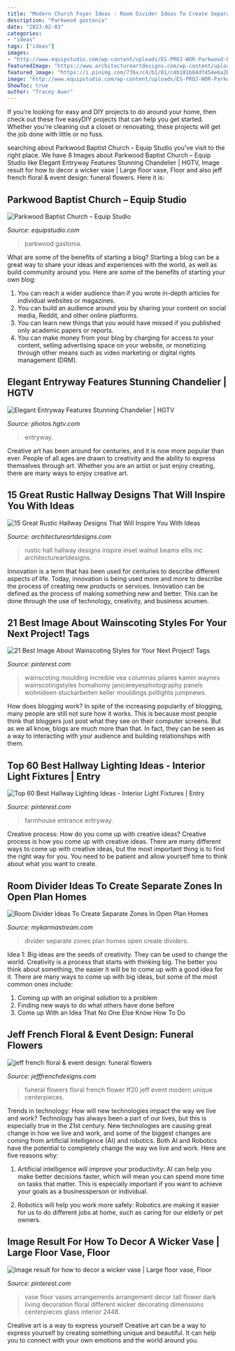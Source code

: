 ```yaml
---
title: "Modern Church Foyer Ideas : Room Divider Ideas To Create Separate Zones In Open Plan Homes"
description: "Parkwood gastonia"
date: "2023-02-03"
categories:
- "ideas"
tags: ["ideas"]
images:
- "http://www.equipstudio.com/wp-content/uploads/ES-PROJ-WOR-Parkwood-Baptist-Church-09.jpg"
featuredImage: "https://www.architectureartdesigns.com/wp-content/uploads/2016/09/15-Great-Rustic-Hallway-Designs-That-Will-Inspire-You-With-Ideas-11-630x846.jpg"
featured_image: "https://i.pinimg.com/736x/c4/b1/81/c4b181b64df454e6a2bd01b5d3f79471.jpg"
image: "http://www.equipstudio.com/wp-content/uploads/ES-PROJ-WOR-Parkwood-Baptist-Church-09.jpg"
ShowToc: true
author: "Tracey Auer"
---
```



If you're looking for easy and DIY projects to do around your home, then check out these five easyDIY projects that can help you get started. Whether you're cleaning out a closet or renovating, these projects will get the job done with little or no fuss.

	

		
searching about Parkwood Baptist Church – Equip Studio you've visit to the right place. We have 8 Images about Parkwood Baptist Church – Equip Studio like Elegant Entryway Features Stunning Chandelier | HGTV, Image result for how to decor a wicker vase | Large floor vase, Floor and also jeff french floral &amp; event design: funeral flowers. Here it is:
		
    
## Parkwood Baptist Church – Equip Studio

<img loading=lazy src="http://www.equipstudio.com/wp-content/uploads/ES-PROJ-WOR-Parkwood-Baptist-Church-09.jpg" onerror="this.onerror=null;this.src='https://tse3.mm.bing.net/th?id=OIP.1E1X0dunLNNng6WJIizuawHaEK&amp;pid=15.1';" alt="Parkwood Baptist Church – Equip Studio">

_Source: equipstudio.com_

>parkwood gastonia. 

	

What are some of the benefits of starting a blog?
Starting a blog can be a great way to share your ideas and experiences with the world, as well as build community around you. Here are some of the benefits of starting your own blog: 
1. You can reach a wider audience than if you wrote in-depth articles for individual websites or magazines. 
2. You can build an audience around you by sharing your content on social media, Reddit, and other online platforms. 
3. You can learn new things that you would have missed if you published only academic papers or reports. 
4. You can make money from your blog by charging for access to your content, selling advertising space on your website, or monetizing through other means such as video marketing or digital rights management (DRM).

    
## Elegant Entryway Features Stunning Chandelier | HGTV

<img loading=lazy src="https://hgtvhome.sndimg.com/content/dam/images/hgtv/fullset/2015/10/12/0/Duet-Design-Group_Montecito_2.jpg.rend.hgtvcom.616.822.suffix/1444679946175.jpeg" onerror="this.onerror=null;this.src='https://tse2.mm.bing.net/th?id=OIP.VN-wjSDHnCiEeQEI3myvHQHaJ4&amp;pid=15.1';" alt="Elegant Entryway Features Stunning Chandelier | HGTV">

_Source: photos.hgtv.com_

>entryway. 

	

Creative art has been around for centuries, and it is now more popular than ever. People of all ages are drawn to creativity and the ability to express themselves through art. Whether you are an artist or just enjoy creating, there are many ways to enjoy creative art.

    
## 15 Great Rustic Hallway Designs That Will Inspire You With Ideas

<img loading=lazy src="https://www.architectureartdesigns.com/wp-content/uploads/2016/09/15-Great-Rustic-Hallway-Designs-That-Will-Inspire-You-With-Ideas-11-630x846.jpg" onerror="this.onerror=null;this.src='https://tse4.mm.bing.net/th?id=OIP.a5LKSB-hPF6-vm_NP4j4UQHaJ8&amp;pid=15.1';" alt="15 Great Rustic Hallway Designs That Will Inspire You With Ideas">

_Source: architectureartdesigns.com_

>rustic hall hallway designs inspire inset walnut beams ellis inc architectureartdesigns. 

	

Innovation is a term that has been used for centuries to describe different aspects of life. Today, innovation is being used more and more to describe the process of creating new products or services. Innovation can be defined as the process of making something new and better. This can be done through the use of technology, creativity, and business acumen.

    
## 21 Best Image About Wainscoting Styles For Your Next Project! Tags

<img loading=lazy src="https://i.pinimg.com/736x/59/b3/a1/59b3a185ebc6bc916128e2ec4dafdc18.jpg" onerror="this.onerror=null;this.src='https://tse4.mm.bing.net/th?id=OIP.wzucBBRtu0suecmV_QX-LwHaLH&amp;pid=15.1';" alt="21 Best Image About Wainscoting Styles for Your Next Project! Tags">

_Source: pinterest.com_

>wainscoting moulding increible vea columnas pilares kamin waynes wainscotingstyles homahomy janicereyesphotography panels wohnideen stuckarbeiten keller mouldings potlights jumpnews. 

	

How does blogging work?
In spite of the increasing popularity of blogging, many people are still not sure how it works. This is because most people think that bloggers just post what they see on their computer screens. But as we all know, blogs are much more than that. In fact, they can be seen as a way to interacting with your audience and building relationships with them.

    
## Top 60 Best Hallway Lighting Ideas - Interior Light Fixtures | Entry

<img loading=lazy src="https://i.pinimg.com/736x/34/c1/19/34c1196a88e23bd94db1896d0b830f7f.jpg" onerror="this.onerror=null;this.src='https://tse2.mm.bing.net/th?id=OIP.XqOWDQJD9adI219ibQ0lewAAAA&amp;pid=15.1';" alt="Top 60 Best Hallway Lighting Ideas - Interior Light Fixtures | Entry">

_Source: pinterest.com_

>farmhouse entrance entryway. 

	

Creative process: How do you come up with creative ideas?
Creative process is how you come up with creative ideas. There are many different ways to come up with creative ideas, but the most important thing is to find the right way for you. You need to be patient and allow yourself time to think about what you want to create.

    
## Room Divider Ideas To Create Separate Zones In Open Plan Homes

<img loading=lazy src="https://mykarmastream.com/wp-content/uploads/2017/08/room-divider-11.jpg" onerror="this.onerror=null;this.src='https://tse4.mm.bing.net/th?id=OIP.Swc6PkQPjEOOjANFNj0eKQHaLl&amp;pid=15.1';" alt="Room Divider Ideas To Create Separate Zones In Open Plan Homes">

_Source: mykarmastream.com_

>divider separate zones plan homes open create dividers. 

	

Idea 1: Big ideas are the seeds of creativity. They can be used to change the world.
Creativity is a process that starts with thinking big. The better you think about something, the easier it will be to come up with a good idea for it. There are many ways to come up with big ideas, but some of the most common ones include:
1. Coming up with an original solution to a problem
2. Finding new ways to do what others have done before
3. Come up With an Idea That No One Else Know How To Do

    
## Jeff French Floral &amp; Event Design: Funeral Flowers

<img loading=lazy src="http://2.bp.blogspot.com/-dVDpKEyPWpg/TSOJXvob94I/AAAAAAAAA-Q/0LvVhxybWLE/s1600/IMG_0003.JPG" onerror="this.onerror=null;this.src='https://tse4.mm.bing.net/th?id=OIP.djrpPCV8-HZOs0rLfJyBSQHaJ4&amp;pid=15.1';" alt="jeff french floral &amp; event design: funeral flowers">

_Source: jefffrenchdesigns.com_

>funeral flowers floral french flower ff20 jeff event modern unique centerpieces. 

	

Trends in technology: How will new technologies impact the way we live and work?
Technology has always been a part of our lives, but this is especially true in the 21st century. New technologies are causing great change in how we live and work, and some of the biggest changes are coming from artificial intelligence (AI) and robotics.
Both AI and Robotics have the potential to completely change the way we live and work. Here are five reasons why:

1. Artificial intelligence will improve your productivity: AI can help you make better decisions faster, which will mean you can spend more time on tasks that matter. This is especially important if you want to achieve your goals as a businessperson or individual.

2. Robotics will help you work more safely: Robotics are making it easier for us to do different jobs at home, such as caring for our elderly or pet owners.

    
## Image Result For How To Decor A Wicker Vase | Large Floor Vase, Floor

<img loading=lazy src="https://i.pinimg.com/736x/c4/b1/81/c4b181b64df454e6a2bd01b5d3f79471.jpg" onerror="this.onerror=null;this.src='https://tse4.mm.bing.net/th?id=OIP.SOdLX89lNX2Wplk419UTRwHaJ3&amp;pid=15.1';" alt="Image result for how to decor a wicker vase | Large floor vase, Floor">

_Source: pinterest.com_

>vase floor vases arrangements arrangement decor tall flower dark living decoration floral different wicker decorating dimensions centerpieces glass interior 2448. 

	

Creative art is a way to express yourself
Creative art can be a way to express yourself by creating something unique and beautiful. It can help you to connect with your own emotions and the world around you.

